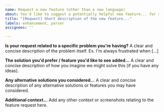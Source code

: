 ```yaml
---
name: Request a new feature (other than a new language)
about: You'd like to suggest a potentially helpful new feature... for requesting languages look below.
title: "[Request] Short description of the new feature..."
labels: enhancement, parser
assignees: ''

---
```


**Is your request related to a specific problem you're having?**
A clear and concise description of the problem itself. Ex. I'm always frustrated when [...]

**The solution you'd prefer / feature you'd like to see added...**
A clear and concise description of how you imagine we might solve this (if you have any ideas).

**Any alternative solutions you considered...**
A clear and concise description of any alternative solutions or features you may have considered.

**Additional context...**
Add any other context or screenshots relating to the feature request here.
